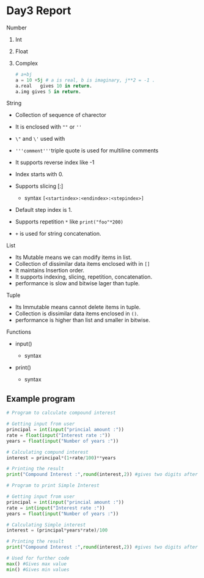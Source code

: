 # Day3 Report

Number

1. Int

2. Float

3. Complex

   ```python
   # a+bj
   a = 10 +5j # a is real, b is imaginary, j**2 = -1 .
   a.real	gives 10 in return.
   a.img gives 5 in return.
   ```

String

+ Collection of sequence of charector
+ It is enclosed with  `""`  or  `''`
+ `\"` and `\'` used with 
+ `'''comment'''`triple quote is used for multiline comments
+ It supports reverse index like -1
+ Index starts with 0.
+ Supports slicing [:]
  + syntax `[<startindex​>:<endindex>:<​stepindex>]`

+ Default step index is 1.
+ Supports repetition `*` like `print("foo"*200)`
+ `+` is used for string concatenation. 

List

+ Its Mutable means we can modify items in list. 
+ Collection of dissimilar data items enclosed with in `[]`
+ It maintains Insertion order.
+ It supports indexing, slicing, repetition, concatenation.
+ performance is slow and bitwise lager than tuple.

Tuple

+ Its Immutable means cannot delete items in tuple.
+ Collection is dissimilar data items enclosed in `()`.
+ performance is higher than list and smaller in bitwise.

Functions

+ input()
  + syntax

+ print()
  + syntax

## Example program

```python
# Program to calculate compound interest

# Getting input from user
principal = int(input("princial amount :"))
rate = float(input("Interest rate :"))
years = float(input("Number of years :"))

# Calculating compund interest
interest = principal*(1+rate/100)**years

# Printing the result 
print("Compound Interest :",round(interest,2)) #gives two digits after decimal
```

```python
# Program to print Simple Interest

# Getting input from user
principal = int(input("princial amount :"))
rate = int(input("Interest rate :"))
years = float(input("Number of years :"))

# Calculating Simple interest
interest = (principal*years*rate)/100

# Printing the result 
print("Compound Interest :",round(interest,2)) #gives two digits after decimal
```

```python
# Used for further code
max() #Gives max value
min() #Gives min values
```

